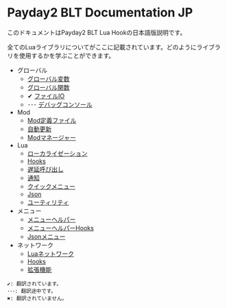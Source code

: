 # Payday2 BLT Documentation JP

このドキュメントはPayday2 BLT Lua Hookの日本語版説明です。  

全てのLuaライブラリについてがここに記載されています。どのようにライブラリを使用するかを学ぶことができます。

- グローバル
	- [グローバル変数](globals/variables.md)
	- [グローバル関数](globals/functions.md)
	- ✔ [ファイルIO](globals/file.md)
	- ･･･ [デバッグコンソール](globals/console.md)
- Mod
	- [Mod定義ファイル](mods/definition.md)
	- [自動更新](mods/updates.md)
	- [Modマネージャー](mods/manager.md)
- Lua
	- [ローカライゼーション](lua/localization.md)
	- [Hooks](lua/hooks.md)
	- [遅延呼び出し](lua/delayed_calls.md)
	- [通知](lua/notifications.md)
	- [クイックメニュー](lua/quick_menu.md)
	- [Json](lua/json.md)
	- [ユーティリティ](lua/utils.md)
- メニュー
	- [メニューヘルパー](lua/menu/menu_helper.md)
	- [メニューヘルパーHooks](lua/menu/menu_helper_hooks.md)
	- [Jsonメニュー](lua/menu/json_menu.md)
- ネットワーク
	- [Luaネットワーク](lua/network/network.md)
	- [Hooks](lua/network/hooks.md)
	- [拡張機能](lua/network/extensions.md)

```
✔: 翻訳されています。
･･･: 翻訳途中です。
✖: 翻訳されていません。
```